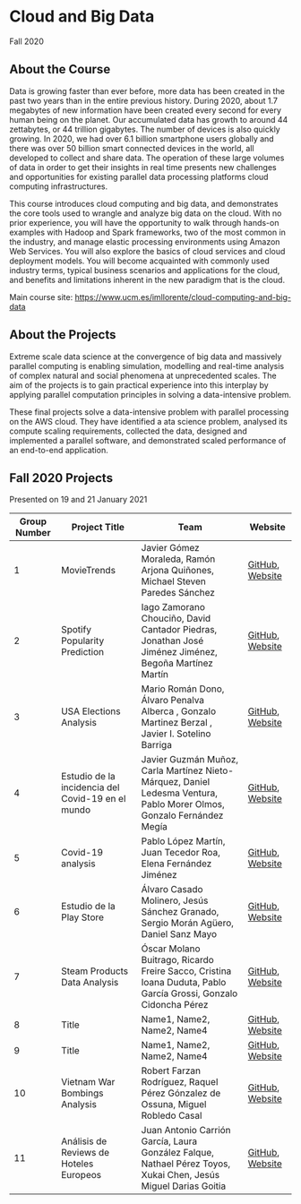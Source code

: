 # Cloud and Big Data
Fall 2020

## About the Course

Data is growing faster than ever before, more data has been created in the past two years than in the entire previous history. During 2020, about 1.7 megabytes of new information have been created every second for every human being on the planet. Our accumulated data has growth to around 44 zettabytes, or 44 trillion gigabytes. The number of devices is also quickly growing. In 2020, we had over 6.1 billion smartphone users globally and there was over 50 billion smart connected devices in the world, all developed to collect and share data. The operation of these large volumes of data in order to get their insights in real time presents new challenges and opportunities for existing parallel data processing platforms cloud computing infrastructures.

This course introduces cloud computing and big data, and demonstrates the core tools used to wrangle and analyze big data on the cloud. With no prior experience, you will have the opportunity to walk through hands-on examples with Hadoop and Spark frameworks, two of the most common in the industry, and manage elastic processing environments using Amazon Web Services. You will also explore the basics of cloud services and cloud deployment models. You will become acquainted with commonly used industry terms, typical business scenarios and applications for the cloud, and benefits and limitations inherent in the new paradigm that is the cloud.

Main course site: https://www.ucm.es/imllorente/cloud-computing-and-big-data

## About the Projects

Extreme scale data science at the convergence of big data and massively parallel computing is enabling simulation, modelling and real-time analysis of complex natural and social phenomena at unprecedented scales. The aim of the projects is to gain practical experience into this interplay by applying parallel computation principles in solving a data-intensive problem.

These final projects solve a data-intensive problem with parallel processing on the AWS cloud. They have identified a ata science problem, analysed its compute scaling requirements, collected the data, designed and implemented a parallel software, and demonstrated scaled performance of an end-to-end application.

## Fall 2020 Projects

Presented on 19 and 21 January 2021

| Group Number | Project Title | Team | Website 
| ------------ | --------- | --------- | -------- | 
|1 | MovieTrends | Javier Gómez Moraleda, Ramón Arjona Quiñones, Michael Steven Paredes Sánchez | [GitHub](https://github.com/ramonarj/Cloud-BigData), [Website](https://ramonarj.github.io/Cloud-BigData/pagina%20web%202.0/index.html) |
|2 | Spotify Popularity Prediction | Iago Zamorano Chouciño, David Cantador Piedras, Jonathan José Jiménez Jiménez, Begoña Martínez Martín | [GitHub](https://github.com/begomartinezmr/spotify-popularity-prediction), [Website](https://begomartinezmr.github.io/spotify-popularity-study-web/) |
|3 | USA Elections Analysis | Mario Román Dono, Álvaro Penalva Alberca , Gonzalo Martinez Berzal , Javier I. Sotelino Barriga | [GitHub](https://github.com/WantonFrito/bigdata2020-2021ELECTIONS), [Website](https://wantonfrito.github.io/bigdata2020-2021ELECTIONS/) |
|4 | Estudio de la incidencia del Covid-19 en el mundo | Javier Guzmán Muñoz, Carla Martínez Nieto-Márquez, Daniel Ledesma Ventura, Pablo Morer Olmos, Gonzalo Fernández Megía | [GitHub](https://github.com/Cloud2020Group4/CovidAnalysis), [Website](https://cloud2020group4.github.io/CovidAnalysis/index.html) |
|5 | Covid-19 analysis  | Pablo López Martín, Juan Tecedor Roa, Elena Fernández Jiménez | [GitHub](https://github.com/Plopezq/Covid-19-analysis), [Website](https://plopezq.github.io/Covid-19-analysis/index.html) |
|6 | Estudio de la Play Store | Álvaro Casado Molinero, Jesús Sánchez Granado, Sergio Morán Agüero, Daniel Sanz Mayo| [GitHub](https://github.com/Gupo-06-Cloud-2020-21/Trabajo_Playstore), [Website](https://proyectocloudappstore.wordpress.com/) |
|7 | Steam Products Data Analysis | Óscar Molano Buitrago, Ricardo Freire Sacco, Cristina Ioana Duduta, Pablo García Grossi, Gonzalo Cidoncha Pérez | [GitHub](https://github.com/GCidon/Steam-Games-Users-Analysis), [Website](https://gcidon.github.io/Steam-Games-Users-Analysis/) |
|8 | Title | Name1, Name2, Name2, Name4 | [GitHub](https://github.com), [Website](https://project.com) |
|9 | Title | Name1, Name2, Name2, Name4 | [GitHub](https://github.com), [Website](https://project.com) |
|10 | Vietnam War Bombings Analysis | Robert Farzan Rodríguez, Raquel Pérez Gónzalez de Ossuna, Miguel Robledo Casal | [GitHub](https://github.com/RobertFarzan/Vietnam-War-Bombings-Analysis), [Website](https://robertfarzan.github.io/Vietnam-War-Bombings-Analysis/) |
|11 | Análisis de Reviews de Hoteles Europeos| Juan Antonio Carrión García, Laura González Falque, Nathael Pérez Toyos, Xukai Chen, Jesús Miguel Darias Goitia | [GitHub](https://github.com/JuanAntonioCarrion/Proyecto-Cloud-Big-data), [Website](https://analisishoteles.wordpress.com/) |
